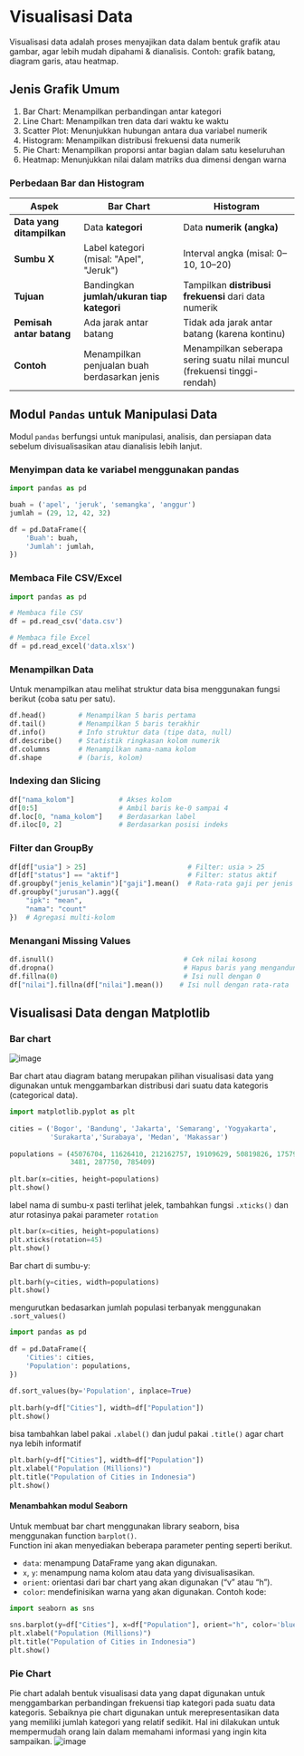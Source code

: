 # Visualisasi Data
Visualisasi data adalah proses menyajikan data dalam bentuk grafik atau gambar, agar lebih mudah dipahami & dianalisis. Contoh: grafik batang, diagram garis, atau heatmap.

## Jenis Grafik Umum
1.	Bar Chart: Menampilkan perbandingan antar kategori
2.	Line Chart: Menampilkan tren data dari waktu ke waktu
3.	Scatter Plot: Menunjukkan hubungan antara dua variabel numerik
4.	Histogram: Menampilkan distribusi frekuensi data numerik
5.	Pie Chart: Menampilkan proporsi antar bagian dalam satu keseluruhan
6.	Heatmap: Menunjukkan nilai dalam matriks dua dimensi dengan warna

### Perbedaan Bar dan Histogram
| Aspek                     | **Bar Chart**                                | **Histogram**                                                            |
| ------------------------- | -------------------------------------------- | ------------------------------------------------------------------------ |
| **Data yang ditampilkan** | Data **kategori**                            | Data **numerik (angka)**                                                 |
| **Sumbu X**               | Label kategori (misal: "Apel", "Jeruk")      | Interval angka (misal: 0–10, 10–20)                                      |
| **Tujuan**                | Bandingkan **jumlah/ukuran tiap kategori**   | Tampilkan **distribusi frekuensi** dari data numerik                     |
| **Pemisah antar batang**  | Ada jarak antar batang                       | Tidak ada jarak antar batang (karena kontinu)                            |
| **Contoh**                | Menampilkan penjualan buah berdasarkan jenis | Menampilkan seberapa sering suatu nilai muncul (frekuensi tinggi-rendah) |

## Modul ```Pandas``` untuk Manipulasi Data
Modul ```pandas``` berfungsi untuk manipulasi, analisis, dan persiapan data sebelum divisualisasikan atau dianalisis lebih lanjut.
### Menyimpan data ke variabel menggunakan pandas
```python
import pandas as pd

buah = ('apel', 'jeruk', 'semangka', 'anggur')
jumlah = (29, 12, 42, 32)

df = pd.DataFrame({
    'Buah': buah,
    'Jumlah': jumlah,
})
```

### Membaca File CSV/Excel
```python
import pandas as pd

# Membaca file CSV
df = pd.read_csv('data.csv')

# Membaca file Excel
df = pd.read_excel('data.xlsx')
```

### Menampilkan Data
Untuk menampilkan atau melihat struktur data bisa menggunakan fungsi berikut (coba satu per satu).
```python
df.head()        # Menampilkan 5 baris pertama
df.tail()        # Menampilkan 5 baris terakhir
df.info()        # Info struktur data (tipe data, null)
df.describe()    # Statistik ringkasan kolom numerik
df.columns       # Menampilkan nama-nama kolom
df.shape         # (baris, kolom)
```

### Indexing dan Slicing
```python
df["nama_kolom"]           # Akses kolom
df[0:5]                    # Ambil baris ke-0 sampai 4
df.loc[0, "nama_kolom"]    # Berdasarkan label
df.iloc[0, 2]              # Berdasarkan posisi indeks
```

### Filter dan GroupBy
```python
df[df["usia"] > 25]                         # Filter: usia > 25
df[df["status"] == "aktif"]                 # Filter: status aktif
df.groupby("jenis_kelamin")["gaji"].mean()  # Rata-rata gaji per jenis kelamin
df.groupby("jurusan").agg({
    "ipk": "mean",
    "nama": "count"
})  # Agregasi multi-kolom
```

### Menangani Missing Values
```python
df.isnull()                                # Cek nilai kosong
df.dropna()                                # Hapus baris yang mengandung null
df.fillna(0)                               # Isi null dengan 0
df["nilai"].fillna(df["nilai"].mean())    # Isi null dengan rata-rata
```


## Visualisasi Data dengan Matplotlib
### Bar chart
![image](https://github.com/user-attachments/assets/40b5e640-1241-4489-b672-e523dde59bdd)

Bar chart atau diagram batang merupakan pilihan visualisasi data yang digunakan untuk menggambarkan distribusi dari suatu data kategoris (categorical data). 
```python
import matplotlib.pyplot as plt
 
cities = ('Bogor', 'Bandung', 'Jakarta', 'Semarang', 'Yogyakarta', 
          'Surakarta','Surabaya', 'Medan', 'Makassar')
 
populations = (45076704, 11626410, 212162757, 19109629, 50819826, 17579085,
               3481, 287750, 785409)
 
plt.bar(x=cities, height=populations)
plt.show()
```
label nama di sumbu-x pasti terlihat jelek, tambahkan fungsi ```.xticks()``` dan atur rotasinya pakai parameter ```rotation```
```python
plt.bar(x=cities, height=populations)
plt.xticks(rotation=45)
plt.show()
```
Bar chart di sumbu-y:
```python
plt.barh(y=cities, width=populations)
plt.show()
```
mengurutkan bedasarkan jumlah populasi terbanyak menggunakan ```.sort_values()```
```python
import pandas as pd
 
df = pd.DataFrame({
    'Cities': cities,
    'Population': populations,
})
 
df.sort_values(by='Population', inplace=True)
 
plt.barh(y=df["Cities"], width=df["Population"])
plt.show()
```
bisa tambahkan label pakai ```.xlabel()``` dan judul pakai ```.title()``` agar chart nya lebih informatif
```python
plt.barh(y=df["Cities"], width=df["Population"])
plt.xlabel("Population (Millions)")
plt.title("Population of Cities in Indonesia")
plt.show()
```

#### Menambahkan modul Seaborn
Untuk membuat bar chart menggunakan library seaborn, bisa menggunakan function ```barplot()```. <br>
Function ini akan menyediakan beberapa parameter penting seperti berikut.
- ```data```: menampung DataFrame yang akan digunakan.
- ```x```, ```y```: menampung nama kolom atau data yang divisualisasikan.
- ```orient```: orientasi dari bar chart yang akan digunakan (“v” atau “h”).
- ```color```: mendefinisikan warna yang akan digunakan.
Contoh kode:
```python
import seaborn as sns
 
sns.barplot(y=df["Cities"], x=df["Population"], orient="h", color='blue')
plt.xlabel("Population (Millions)")
plt.title("Population of Cities in Indonesia")
plt.show()
```

### Pie Chart
Pie chart adalah bentuk visualisasi data yang dapat digunakan untuk menggambarkan perbandingan frekuensi tiap kategori pada suatu data kategoris. Sebaiknya pie chart digunakan untuk merepresentasikan data yang memiliki jumlah kategori yang relatif sedikit. Hal ini dilakukan untuk mempermudah orang lain dalam memahami informasi yang ingin kita sampaikan.
![image](https://github.com/user-attachments/assets/e67f1bf1-1592-4f9c-93a4-888f057f3f7c)
